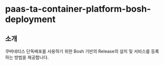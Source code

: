 # paas-ta-container-platform-bosh-deployment
## 소개

쿠버네티스 단독배포를 사용하기 위한 Bosh 기반의 Release의 설치 및 서비스를 등록하는 방법을 제공합니다.
